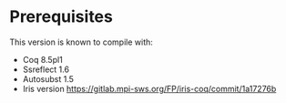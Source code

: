 # Prerequisites

This version is known to compile with:

 - Coq 8.5pl1
 - Ssreflect 1.6
 - Autosubst 1.5
 - Iris version https://gitlab.mpi-sws.org/FP/iris-coq/commit/1a17276b

